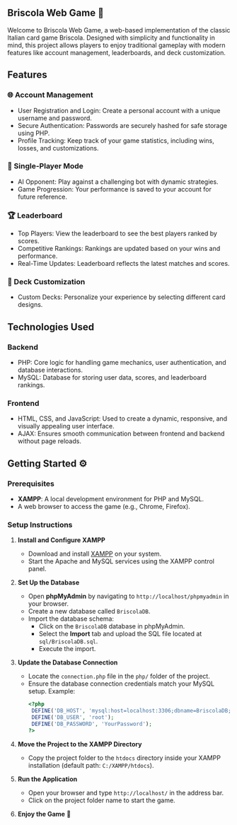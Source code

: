 ## Briscola Web Game 🎴
Welcome to Briscola Web Game, a web-based implementation of the classic Italian card game Briscola. Designed with simplicity and functionality in mind, this project allows players to enjoy traditional gameplay with modern features like account management, leaderboards, and deck customization.

## Features
### 🌐 Account Management
- User Registration and Login: Create a personal account with a unique username and password.
- Secure Authentication: Passwords are securely hashed for safe storage using PHP.
- Profile Tracking: Keep track of your game statistics, including wins, losses, and customizations.
### 🤖 Single-Player Mode
- AI Opponent: Play against a challenging bot with dynamic strategies.
- Game Progression: Your performance is saved to your account for future reference.
### 🏆 Leaderboard
- Top Players: View the leaderboard to see the best players ranked by scores.
- Competitive Rankings: Rankings are updated based on your wins and performance.
- Real-Time Updates: Leaderboard reflects the latest matches and scores.
### 🎨 Deck Customization
- Custom Decks: Personalize your experience by selecting different card designs.
## Technologies Used
### Backend
- PHP: Core logic for handling game mechanics, user authentication, and database interactions.
- MySQL: Database for storing user data, scores, and leaderboard rankings.
### Frontend
- HTML, CSS, and JavaScript: Used to create a dynamic, responsive, and visually appealing user interface.
- AJAX: Ensures smooth communication between frontend and backend without page reloads.
## Getting Started ⚙

### Prerequisites
- **XAMPP**: A local development environment for PHP and MySQL.
- A web browser to access the game (e.g., Chrome, Firefox).

### Setup Instructions

1. **Install and Configure XAMPP**  
   - Download and install [XAMPP](https://www.apachefriends.org/index.html) on your system.  
   - Start the Apache and MySQL services using the XAMPP control panel.  

2. **Set Up the Database**  
   - Open **phpMyAdmin** by navigating to `http://localhost/phpmyadmin` in your browser.  
   - Create a new database called `BriscolaDB`.  
   - Import the database schema:  
     - Click on the `BriscolaDB` database in phpMyAdmin.  
     - Select the **Import** tab and upload the SQL file located at `sql/BriscolaDB.sql`.  
     - Execute the import.

3. **Update the Database Connection**  
   - Locate the `connection.php` file in the `php/` folder of the project.  
   - Ensure the database connection credentials match your MySQL setup. Example:
     ```php
     <?php
      DEFINE('DB_HOST', 'mysql:host=localhost:3306;dbname=BriscolaDB;charset=utf8');
      DEFINE('DB_USER', 'root');
      DEFINE('DB_PASSWORD', 'YourPassword');
     ?>
     ```

4. **Move the Project to the XAMPP Directory**  
   - Copy the project folder to the `htdocs` directory inside your XAMPP installation (default path: `C:/XAMPP/htdocs`).

5. **Run the Application**  
   - Open your browser and type `http://localhost/` in the address bar.  
   - Click on the project folder name to start the game.

6. **Enjoy the Game** 🎉  

